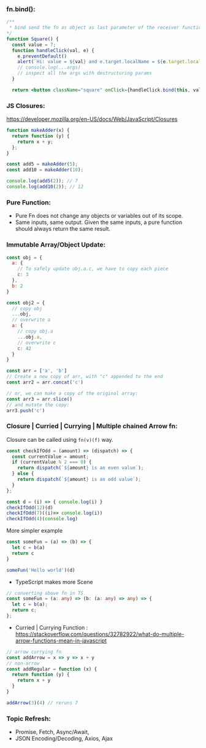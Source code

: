 ### fn.bind():
```jsx
/**
 * bind send the fn as object as last parameter of the receiver functions.
*/
function Square() {
  const value = 7;
  function handleClick(val, e) {
    e.preventDefault()
    alert(`Hi: value = ${val} and e.target.localName = ${e.target.localName}`)
    // console.log(...args)
    // inspect all the args with destructuring params
  }

  return <button className="square" onClick={handleClick.bind(this, value)}>{value}</button>;
```
### JS Closures:
https://developer.mozilla.org/en-US/docs/Web/JavaScript/Closures
```js
function makeAdder(x) {
  return function (y) {
    return x + y;
  };
}

const add5 = makeAdder(5);
const add10 = makeAdder(10);

console.log(add5(2)); // 7
console.log(add10(2)); // 12
```

### Pure Function:
* Pure Fn does not change any objects or variables out of its scope.
* Same inputs, same output. Given the same inputs, a pure function should always return the same result.

### Immutable Array/Object Update:
```js
const obj = {
  a: {
    // To safely update obj.a.c, we have to copy each piece
    c: 3
  },
  b: 2
}

const obj2 = {
  // copy obj
  ...obj,
  // overwrite a
  a: {
    // copy obj.a
    ...obj.a,
    // overwrite c
    c: 42
  }
}

const arr = ['a', 'b']
// Create a new copy of arr, with "c" appended to the end
const arr2 = arr.concat('c')

// or, we can make a copy of the original array:
const arr3 = arr.slice()
// and mutate the copy:
arr3.push('c')
```

### Closure | Curried | Currying | Multiple chained Arrow fn:
Closure can be called using `fn(v)(f)` way.

```js
const checkIfOdd = (amount) => (dispatch) => {
  const currentValue = amount;
  if (currentValue % 2 === 0) {
    return dispatch(`${amount} is an even value`);
  } else {
    return dispatch(`${amount} is an odd value`);
  }
};

const d = (i) => { console.log(i) }
checkIfOdd(12)(d)
checkIfOdd(7)((i)=> console.log(i))
checkIfOdd(4)(console.log)
```

More simpler example
```js
const someFun = (a) => (b) => {
  let c = b(a)
  return c
}

someFun('Hello world')(d)
```
* TypeScript makes more Scene

```ts
// converting above fn in TS
const someFun = (a: any) => (b: (a: any) => any) => {
  let c = b(a);
  return c;
};
```

* Curried | Currying Function : https://stackoverflow.com/questions/32782922/what-do-multiple-arrow-functions-mean-in-javascript

```js
// arrow currying fn
const addArrow = x => y => x + y
// non-arrow
const addRegular = function (x) {
  return function (y) {
    return x + y
  }
}

addArrow(3)(4) // reruns 7
```

### Topic Refresh:
- Promise, Fetch, Async/Await, 
- JSON Encoding/Decoding, Axios, Ajax